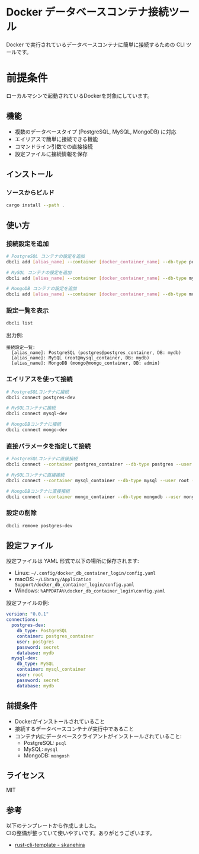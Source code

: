 # Docker データベースコンテナ接続ツール

Docker で実行されているデータベースコンテナに簡単に接続するための CLI ツールです。

# 前提条件
ローカルマシンで起動されているDockerを対象にしています。

## 機能

- 複数のデータベースタイプ (PostgreSQL, MySQL, MongoDB) に対応
- エイリアスで簡単に接続できる機能
- コマンドライン引数での直接接続
- 設定ファイルに接続情報を保存

## インストール

### ソースからビルド

```bash
cargo install --path .
```

## 使い方

### 接続設定を追加

```bash
# PostgreSQL コンテナの設定を追加
dbcli add [alias_name] --container [docker_container_name] --db-type postgres --user postgres --password secret --database [database_name]

# MySQL コンテナの設定を追加
dbcli add [alias_name] --container [docker_container_name] --db-type mysql --user root --password secret --database [database_name]

# MongoDB コンテナの設定を追加
dbcli add [alias_name] --container [docker_container_name] --db-type mongodb --user mongo --password secret --database [database_name]
```

### 設定一覧を表示

```bash
dbcli list
```

出力例:
```
接続設定一覧:
  [alias_name]: PostgreSQL (postgres@postgres_container, DB: mydb)
  [alias_name]: MySQL (root@mysql_container, DB: mydb)
  [alias_name]: MongoDB (mongo@mongo_container, DB: admin)
```

### エイリアスを使って接続

```bash
# PostgreSQLコンテナに接続
dbcli connect postgres-dev

# MySQLコンテナに接続
dbcli connect mysql-dev

# MongoDBコンテナに接続
dbcli connect mongo-dev
```

### 直接パラメータを指定して接続

```bash
# PostgreSQLコンテナに直接接続
dbcli connect --container postgres_container --db-type postgres --user postgres --password secret --database mydb

# MySQLコンテナに直接接続
dbcli connect --container mysql_container --db-type mysql --user root --password secret --database mydb

# MongoDBコンテナに直接接続
dbcli connect --container mongo_container --db-type mongodb --user mongo --password secret --database admin
```

### 設定の削除

```bash
dbcli remove postgres-dev
```

## 設定ファイル

設定ファイルは YAML 形式で以下の場所に保存されます:

- Linux: `~/.config/docker_db_container_login/config.yaml`
- macOS: `~/Library/Application Support/docker_db_container_login/config.yaml`
- Windows: `%APPDATA%\docker_db_container_login\config.yaml`

設定ファイルの例:

```yaml
version: "0.0.1"
connections:
  postgres-dev:
    db_type: PostgreSQL
    container: postgres_container
    user: postgres
    password: secret
    database: mydb
  mysql-dev:
    db_type: MySQL
    container: mysql_container
    user: root
    password: secret
    database: mydb
```

## 前提条件

- Dockerがインストールされていること
- 接続するデータベースコンテナが実行中であること
- コンテナ内にデータベースクライアントがインストールされていること:
  - PostgreSQL: `psql`
  - MySQL: `mysql`
  - MongoDB: `mongosh`

## ライセンス

MIT

## 参考

以下のテンプレートから作成しました。  
CIの整備が整っていて使いやすいです。ありがとうございます。

- [rust-cli-template - skanehira](https://github.com/skanehira/rust-cli-template)

